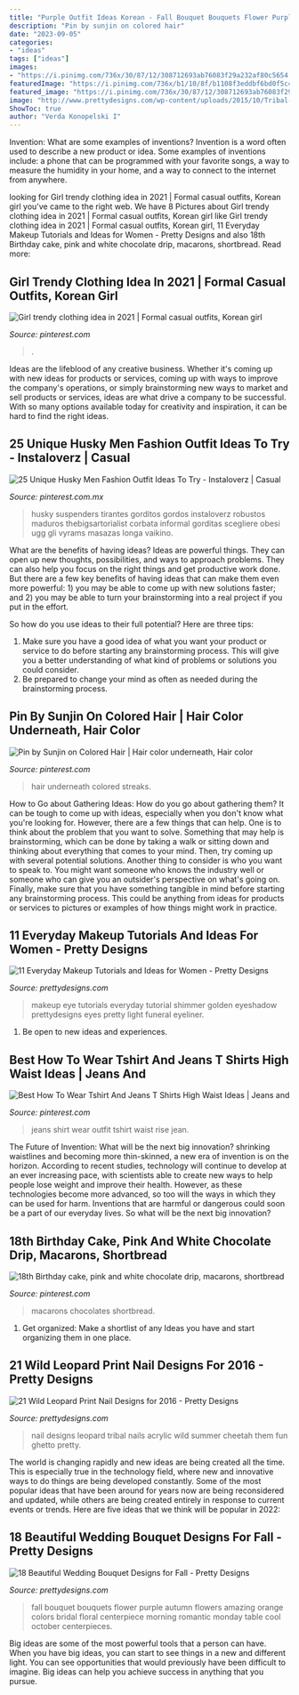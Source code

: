 ```yaml
---
title: "Purple Outfit Ideas Korean - Fall Bouquet Bouquets Flower Purple Autumn Flowers Amazing Orange Colors Bridal Floral Centerpiece Morning Romantic Monday Table Cool October Centerpieces"
description: "Pin by sunjin on colored hair"
date: "2023-09-05"
categories:
- "ideas"
tags: ["ideas"]
images:
- "https://i.pinimg.com/736x/30/87/12/308712693ab76083f29a232af80c5654.jpg"
featuredImage: "https://i.pinimg.com/736x/b1/10/8f/b1108f3eddbf6bd0f5c42d5893522558.jpg"
featured_image: "https://i.pinimg.com/736x/30/87/12/308712693ab76083f29a232af80c5654.jpg"
image: "http://www.prettydesigns.com/wp-content/uploads/2015/10/Tribal-Leopard-Print-Nail-Design.jpg"
ShowToc: true
author: "Verda Konopelski I"
---
```



Invention: What are some examples of inventions?
Invention is a word often used to describe a new product or idea. Some examples of inventions include: a phone that can be programmed with your favorite songs, a way to measure the humidity in your home, and a way to connect to the internet from anywhere.

	

		
looking for Girl trendy clothing idea in 2021 | Formal casual outfits, Korean girl you've came to the right web. We have 8 Pictures about Girl trendy clothing idea in 2021 | Formal casual outfits, Korean girl like Girl trendy clothing idea in 2021 | Formal casual outfits, Korean girl, 11 Everyday Makeup Tutorials and Ideas for Women - Pretty Designs and also 18th Birthday cake, pink and white chocolate drip, macarons, shortbread. Read more:
		
    
## Girl Trendy Clothing Idea In 2021 | Formal Casual Outfits, Korean Girl

<img loading=lazy src="https://i.pinimg.com/736x/04/52/2d/04522d8df223b3dc3353a219df5cd3f2.jpg" onerror="this.onerror=null;this.src='https://tse2.mm.bing.net/th?id=OIP.1P8Ai7H5DmmUE8ymFf2B6QHaHa&amp;pid=15.1';" alt="Girl trendy clothing idea in 2021 | Formal casual outfits, Korean girl">

_Source: pinterest.com_

>. 

	

Ideas are the lifeblood of any creative business. Whether it's coming up with new ideas for products or services, coming up with ways to improve the company's operations, or simply brainstorming new ways to market and sell products or services, ideas are what drive a company to be successful. With so many options available today for creativity and inspiration, it can be hard to find the right ideas.

    
## 25 Unique Husky Men Fashion Outfit Ideas To Try - Instaloverz | Casual

<img loading=lazy src="https://i.pinimg.com/736x/b1/10/8f/b1108f3eddbf6bd0f5c42d5893522558.jpg" onerror="this.onerror=null;this.src='https://tse1.mm.bing.net/th?id=OIP.vfcoEIaJNEePOvbdW1_V0gHaJ3&amp;pid=15.1';" alt="25 Unique Husky Men Fashion Outfit Ideas To Try - Instaloverz | Casual">

_Source: pinterest.com.mx_

>husky suspenders tirantes gorditos gordos instaloverz robustos maduros thebigsartorialist corbata informal gorditas scegliere obesi ugg gli vyrams masazas longa vaikino. 

	

What are the benefits of having ideas?
Ideas are powerful things. They can open up new thoughts, possibilities, and ways to approach problems. They can also help you focus on the right things and get productive work done.
But there are a few key benefits of having ideas that can make them even more powerful: 1) you may be able to come up with new solutions faster; and 2) you may be able to turn your brainstorming into a real project if you put in the effort.

So how do you use ideas to their full potential? Here are three tips: 
1) Make sure you have a good idea of what you want your product or service to do before starting any brainstorming process. This will give you a better understanding of what kind of problems or solutions you could consider. 
2) Be prepared to change your mind as often as needed during the brainstorming process.

    
## Pin By Sunjin On Colored Hair | Hair Color Underneath, Hair Color

<img loading=lazy src="https://i.pinimg.com/736x/30/87/12/308712693ab76083f29a232af80c5654.jpg" onerror="this.onerror=null;this.src='https://tse2.mm.bing.net/th?id=OIP.6rnvLweQ5PXh-iaZfahyLgHaLU&amp;pid=15.1';" alt="Pin by Sunjin on Colored Hair | Hair color underneath, Hair color">

_Source: pinterest.com_

>hair underneath colored streaks. 

	

How to Go about Gathering Ideas: How do you go about gathering them?
It can be tough to come up with ideas, especially when you don't know what you're looking for. However, there are a few things that can help. One is to think about the problem that you want to solve. Something that may help is brainstorming, which can be done by taking a walk or sitting down and thinking about everything that comes to your mind. Then, try coming up with several potential solutions. Another thing to consider is who you want to speak to. You might want someone who knows the industry well or someone who can give you an outsider's perspective on what's going on. Finally, make sure that you have something tangible in mind before starting any brainstorming process. This could be anything from ideas for products or services to pictures or examples of how things might work in practice.

    
## 11 Everyday Makeup Tutorials And Ideas For Women - Pretty Designs

<img loading=lazy src="https://www.prettydesigns.com/wp-content/uploads/2014/05/Golden-Shimmer-Eye-Makeup-Tutorial.jpg" onerror="this.onerror=null;this.src='https://tse1.mm.bing.net/th?id=OIP.31jKTlkGr6DgA9hu6lgK8QHaPZ&amp;pid=15.1';" alt="11 Everyday Makeup Tutorials and Ideas for Women - Pretty Designs">

_Source: prettydesigns.com_

>makeup eye tutorials everyday tutorial shimmer golden eyeshadow prettydesigns eyes pretty light funeral eyeliner. 

	

1. Be open to new ideas and experiences.

    
## Best How To Wear Tshirt And Jeans T Shirts High Waist Ideas | Jeans And

<img loading=lazy src="https://i.pinimg.com/736x/16/65/67/166567fd6aa652ac02ce84b014a662b2.jpg" onerror="this.onerror=null;this.src='https://tse1.mm.bing.net/th?id=OIP.gnPu4-gXr5KNAEPtFE7zwwAAAA&amp;pid=15.1';" alt="Best How To Wear Tshirt And Jeans T Shirts High Waist Ideas | Jeans and">

_Source: pinterest.com_

>jeans shirt wear outfit tshirt waist rise jean. 

	

The Future of Invention: What will be the next big innovation?
shrinking waistlines and becoming more thin-skinned, a new era of invention is on the horizon. According to recent studies, technology will continue to develop at an ever increasing pace, with scientists able to create new ways to help people lose weight and improve their health. 
However, as these technologies become more advanced, so too will the ways in which they can be used for harm. Inventions that are harmful or dangerous could soon be a part of our everyday lives. So what will be the next big innovation?

    
## 18th Birthday Cake, Pink And White Chocolate Drip, Macarons, Shortbread

<img loading=lazy src="https://i.pinimg.com/736x/d2/fa/40/d2fa40901cda47e8296e5101fc6e4e00.jpg" onerror="this.onerror=null;this.src='https://tse4.mm.bing.net/th?id=OIP.Zb01vRlKzZA_dfdaZMqBwQHaJ3&amp;pid=15.1';" alt="18th Birthday cake, pink and white chocolate drip, macarons, shortbread">

_Source: pinterest.com_

>macarons chocolates shortbread. 

	

1. Get organized: Make a shortlist of any Ideas you have and start organizing them in one place.

    
## 21 Wild Leopard Print Nail Designs For 2016 - Pretty Designs

<img loading=lazy src="http://www.prettydesigns.com/wp-content/uploads/2015/10/Tribal-Leopard-Print-Nail-Design.jpg" onerror="this.onerror=null;this.src='https://tse1.mm.bing.net/th?id=OIP.hig77T_RqNJ9XZ1bBAZj3QHaJ4&amp;pid=15.1';" alt="21 Wild Leopard Print Nail Designs for 2016 - Pretty Designs">

_Source: prettydesigns.com_

>nail designs leopard tribal nails acrylic wild summer cheetah them fun ghetto pretty. 

	

The world is changing rapidly and new ideas are being created all the time. This is especially true in the technology field, where new and innovative ways to do things are being developed constantly. Some of the most popular ideas that have been around for years now are being reconsidered and updated, while others are being created entirely in response to current events or trends. Here are five ideas that we think will be popular in 2022:

    
## 18 Beautiful Wedding Bouquet Designs For Fall - Pretty Designs

<img loading=lazy src="http://www.prettydesigns.com/wp-content/uploads/2014/08/Amazing-Bouquet.jpg" onerror="this.onerror=null;this.src='https://tse1.mm.bing.net/th?id=OIP.Wt8Hs0jFHXW52fQArAnN9gHaHC&amp;pid=15.1';" alt="18 Beautiful Wedding Bouquet Designs for Fall - Pretty Designs">

_Source: prettydesigns.com_

>fall bouquet bouquets flower purple autumn flowers amazing orange colors bridal floral centerpiece morning romantic monday table cool october centerpieces. 

	

Big ideas are some of the most powerful tools that a person can have. When you have big ideas, you can start to see things in a new and different light. You can see opportunities that would previously have been difficult to imagine. Big ideas can help you achieve success in anything that you pursue.

